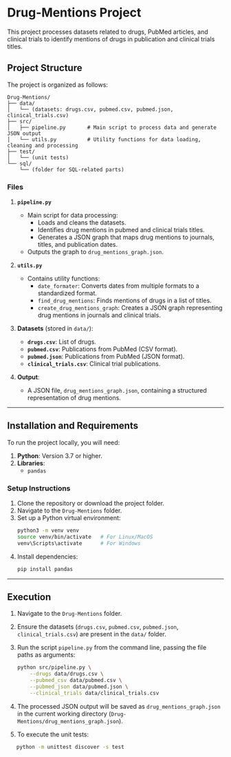 
# Drug-Mentions Project
This project processes datasets related to drugs, PubMed articles, and clinical trials to identify mentions of drugs in publication and clinical trials titles.

## **Project Structure**
The project is organized as follows:

```
Drug-Mentions/
├── data/
│   └── (datasets: drugs.csv, pubmed.csv, pubmed.json, clinical_trials.csv)
├── src/
│   ├── pipeline.py       # Main script to process data and generate JSON output
│   └── utils.py          # Utility functions for data loading, cleaning and processing
├── test/
│   └── (unit tests)
└── sql/
    └── (folder for SQL-related parts)
```

### **Files**
1. **`pipeline.py`**
   - Main script for data processing:
     - Loads and cleans the datasets.
     - Identifies drug mentions in pubmed and clinical trials titles.
     - Generates a JSON graph that maps drug mentions to journals, titles, and publication dates.
   - Outputs the graph to `drug_mentions_graph.json`.

2. **`utils.py`**
   - Contains utility functions:
     - `date_formater`: Converts dates from multiple formats to a standardized format.
     - `find_drug_mentions`: Finds mentions of drugs in a list of titles.
     - `create_drug_mentions_graph`: Creates a JSON graph representing drug mentions in journals and clinical trials.

3. **Datasets** (stored in `data/`):
   - **`drugs.csv`**: List of drugs.
   - **`pubmed.csv`**: Publications from PubMed (CSV format).
   - **`pubmed.json`**: Publications from PubMed (JSON format).
   - **`clinical_trials.csv`**: Clinical trial publications.

4. **Output**:
   - A JSON file, `drug_mentions_graph.json`, containing a structured representation of drug mentions.

---

## **Installation and Requirements**
To run the project locally, you will need:
1. **Python**: Version 3.7 or higher.
2. **Libraries**:
   - `pandas`

### **Setup Instructions**
1. Clone the repository or download the project folder.
2. Navigate to the `Drug-Mentions` folder.
3. Set up a Python virtual environment:
   ```bash
   python3 -m venv venv
   source venv/bin/activate   # For Linux/MacOS
   venv\Scripts\activate      # For Windows
   ```
4. Install dependencies:
   ```bash
   pip install pandas
   ```

---

## **Execution**
1. Navigate to the `Drug-Mentions` folder.
2. Ensure the datasets (`drugs.csv`, `pubmed.csv`, `pubmed.json`, `clinical_trials.csv`) are present in the `data/` folder.
3. Run the script `pipeline.py` from the command line, passing the file paths as arguments:
   ```bash
   python src/pipeline.py \
       --drugs data/drugs.csv \
       --pubmed_csv data/pubmed.csv \
       --pubmed_json data/pubmed.json \
       --clinical_trials data/clinical_trials.csv
   ```
4. The processed JSON output will be saved as `drug_mentions_graph.json` in the current working directory (`Drug-Mentions/drug_mentions_graph.json`).

5. To execute the unit tests:
```bash
   python -m unittest discover -s test
```
